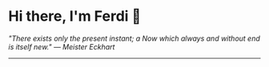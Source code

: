 <h1>Hi there, I'm Ferdi 👋</h1>

<p><em>
  "There exists only the present instant; a Now which always and without end is itself new." — Meister Eckhart
</em></p>

---
